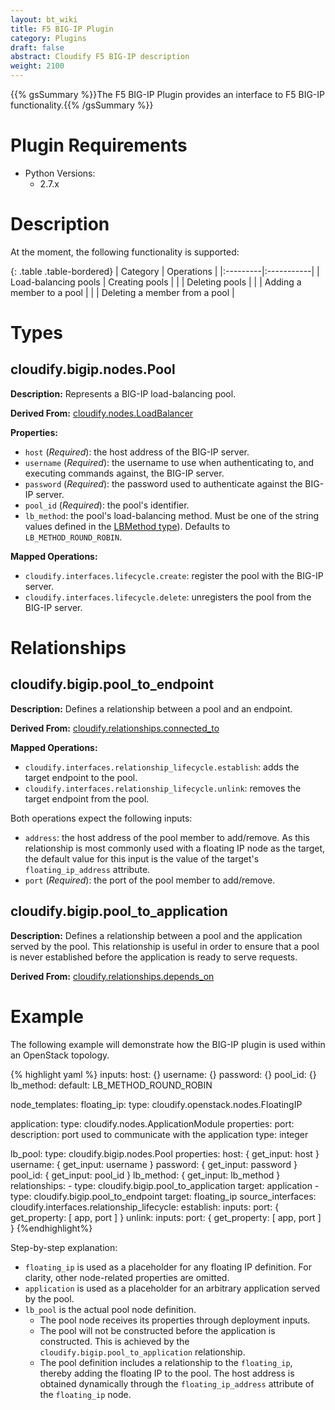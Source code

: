 ```yaml
---
layout: bt_wiki
title: F5 BIG-IP Plugin
category: Plugins
draft: false
abstract: Cloudify F5 BIG-IP description
weight: 2100
---
```

{{% gsSummary %}}The F5 BIG-IP Plugin provides an interface to F5 BIG-IP functionality.{{% /gsSummary %}}


# Plugin Requirements

* Python Versions:
  * 2.7.x


# Description

At the moment, the following functionality is supported:

{: .table .table-bordered}
| Category | Operations |
|:---------|:-----------|
| Load-balancing pools | Creating pools |
|                      | Deleting pools |
|                      | Adding a member to a pool |
|                      | Deleting a member from a pool |

# Types

## cloudify.bigip.nodes.Pool

**Description:** Represents a BIG-IP load-balancing pool.

**Derived From:** [cloudify.nodes.LoadBalancer](reference-types.html)

**Properties:**

  * `host` (*Required*): the host address of the BIG-IP server.
  * `username` (*Required*): the username to use when authenticating to, and executing commands against, the BIG-IP server.
  * `password` (*Required*): the password used to authenticate against the BIG-IP server.
  * `pool_id` (*Required*): the pool's identifier.
  * `lb_method`: the pool's load-balancing method. Must be one of the string values defined in the [LBMethod type](https://devcentral.f5.com/wiki/iControl.LocalLB__LBMethod.ashx)). Defaults to `LB_METHOD_ROUND_ROBIN`.

**Mapped Operations:**

  * `cloudify.interfaces.lifecycle.create`: register the pool with the BIG-IP server.
  * `cloudify.interfaces.lifecycle.delete`: unregisters the pool from the BIG-IP server.

# Relationships

## cloudify.bigip.pool_to_endpoint

**Description:** Defines a relationship between a pool and an endpoint.

**Derived From:** [cloudify.relationships.connected_to](reference-types.html)

**Mapped Operations:**

  * `cloudify.interfaces.relationship_lifecycle.establish`: adds the target endpoint to the pool.
  * `cloudify.interfaces.relationship_lifecycle.unlink`: removes the target endpoint from the pool.

Both operations expect the following inputs:

  * `address`: the host address of the pool member to add/remove. As this relationship is most commonly used with a floating IP node as the target, the default value for this input is the value of the target's `floating_ip_address` attribute.
  * `port` (*Required*): the port of the pool member to add/remove.

## cloudify.bigip.pool_to_application

**Description:** Defines a relationship between a pool and the application served by the pool. This relationship is useful in order to ensure
that a pool is never established before the application is ready to serve requests.

**Derived From:** [cloudify.relationships.depends_on](reference-types.html)

# Example

The following example will demonstrate how the BIG-IP plugin is used within an OpenStack topology.

{% highlight yaml %}
inputs:
  host: {}
  username: {}
  password: {}
  pool_id: {}
  lb_method:
    default: LB_METHOD_ROUND_ROBIN

node_templates:
  floating_ip:
    type: cloudify.openstack.nodes.FloatingIP

  application:
    type: cloudify.nodes.ApplicationModule
    properties:
      port:
        description: port used to communicate with the application
        type: integer

  lb_pool:
    type: cloudify.bigip.nodes.Pool
    properties:
      host: { get_input: host }
      username: { get_input: username }
      password: { get_input: password }
      pool_id: { get_input: pool_id }
      lb_method: { get_input: lb_method }
    relationships:
      - type: cloudify.bigip.pool_to_application
        target: application
      - type: cloudify.bigip.pool_to_endpoint
        target: floating_ip
        source_interfaces:
          cloudify.interfaces.relationship_lifecycle:
            establish:
              inputs:
                port: { get_property: [ app, port ] }
            unlink:
              inputs:
                port: { get_property: [ app, port ] }
{%endhighlight%}

Step-by-step explanation:

* `floating_ip` is used as a placeholder for any floating IP definition. For clarity, other node-related properties are omitted.
* `application` is used as a placeholder for an arbitrary application served by the pool.
* `lb_pool` is the actual pool node definition.
  * The pool node receives its properties through deployment inputs.
  * The pool will not be constructed before the application is constructed. This is achieved by the `cloudify.bigip.pool_to_application` relationship.
  * The pool definition includes a relationship to the `floating_ip`, thereby adding the floating IP to the pool. The host address is obtained dynamically through the `floating_ip_address` attribute of the `floating_ip` node.